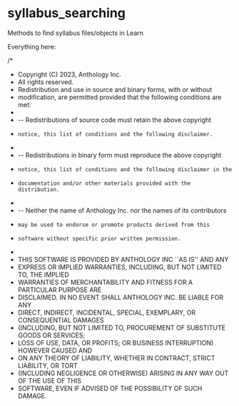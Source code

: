 # syllabus_searching
Methods to find syllabus files/objects in Learn


Everything here:

/*
 * Copyright (C) 2023, Anthology Inc.
 * All rights reserved.
 * Redistribution and use in source and binary forms, with or without
 * modification, are permitted provided that the following conditions are met:
 *
 *  -- Redistributions of source code must retain the above copyright
 *     notice, this list of conditions and the following disclaimer.
 *
 *  -- Redistributions in binary form must reproduce the above copyright
 *     notice, this list of conditions and the following disclaimer in the
 *     documentation and/or other materials provided with the distribution.
 *
 *  -- Neither the name of Anthology Inc. nor the names of its contributors
 *     may be used to endorse or promote products derived from this
 *     software without specific prior written permission.
 *
 * THIS SOFTWARE IS PROVIDED BY ANTHOLOGY INC ``AS IS'' AND ANY
 * EXPRESS OR IMPLIED WARRANTIES, INCLUDING, BUT NOT LIMITED TO, THE IMPLIED
 * WARRANTIES OF MERCHANTABILITY AND FITNESS FOR A PARTICULAR PURPOSE ARE
 * DISCLAIMED. IN NO EVENT SHALL ANTHOLOGY INC. BE LIABLE FOR ANY
 * DIRECT, INDIRECT, INCIDENTAL, SPECIAL, EXEMPLARY, OR CONSEQUENTIAL DAMAGES
 * (INCLUDING, BUT NOT LIMITED TO, PROCUREMENT OF SUBSTITUTE GOODS OR SERVICES;
 * LOSS OF USE, DATA, OR PROFITS; OR BUSINESS INTERRUPTION) HOWEVER CAUSED AND
 * ON ANY THEORY OF LIABILITY, WHETHER IN CONTRACT, STRICT LIABILITY, OR TORT
 * (INCLUDING NEGLIGENCE OR OTHERWISE) ARISING IN ANY WAY OUT OF THE USE OF THIS
 * SOFTWARE, EVEN IF ADVISED OF THE POSSIBILITY OF SUCH DAMAGE.
